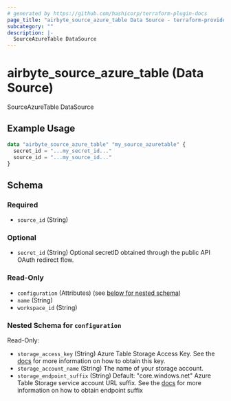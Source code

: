 ```yaml
---
# generated by https://github.com/hashicorp/terraform-plugin-docs
page_title: "airbyte_source_azure_table Data Source - terraform-provider-airbyte"
subcategory: ""
description: |-
  SourceAzureTable DataSource
---
```


# airbyte_source_azure_table (Data Source)

SourceAzureTable DataSource

## Example Usage

```terraform
data "airbyte_source_azure_table" "my_source_azuretable" {
  secret_id = "...my_secret_id..."
  source_id = "...my_source_id..."
}
```

<!-- schema generated by tfplugindocs -->
## Schema

### Required

- `source_id` (String)

### Optional

- `secret_id` (String) Optional secretID obtained through the public API OAuth redirect flow.

### Read-Only

- `configuration` (Attributes) (see [below for nested schema](#nestedatt--configuration))
- `name` (String)
- `workspace_id` (String)

<a id="nestedatt--configuration"></a>
### Nested Schema for `configuration`

Read-Only:

- `storage_access_key` (String) Azure Table Storage Access Key. See the <a href="https://docs.airbyte.com/integrations/sources/azure-table">docs</a> for more information on how to obtain this key.
- `storage_account_name` (String) The name of your storage account.
- `storage_endpoint_suffix` (String) Default: "core.windows.net"
Azure Table Storage service account URL suffix. See the <a href="https://docs.airbyte.com/integrations/sources/azure-table">docs</a> for more information on how to obtain endpoint suffix


